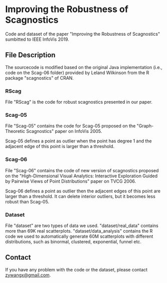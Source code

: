 # Improving the Robustness of Scagnostics

Code and dataset of the paper "Improving the Robustness of Scagnostics" sumbitted to IEEE InfoVis 2019.  

## File Description

The sourcecode is modified based on the original Java implementation (i.e., code on the Scag-06 folder) provided by Leland Wilkinson from the R package "scagnostics" of CRAN.  

### RScag

File "RScag" is the code for robust scagnostics presented in our paper.  

### Scag-05

File "Scag-05" contains the code for Scag-05 proposed on the "Graph-Theoretic Scagnostics" paper on InfoVis 2005.  

Scag-05 defines a point as outlier when the point has degree 1 and the adjacent edge of this point is larger than a threshold.  

### Scag-06

File "Scag-06" contains the code of new version of scagnostics proposed on the "High-Dimensional Visual Analytics: Interactive Exploration Guided by Pairwise Views of Point Distributions" paper on TVCG 2006.  

Scag-06 defines a point as outlier then the adjacent edges of this point are larger than a threshold. It can delete interior outliers, but it becomes less robust than Scag-05.  

### Dataset

File "dataset" are two types of data we used. "dataset/real_data" contains more than 69K real scatterplots. "dataset/data_analysis" contains the R code we used to automatically generate 60M scatterplots with different distributions, such as binormal, clustered, exponential, funnel etc.

## Contact

If you have any problem with the code or the dataset, please contact zywangx@gmail.com.
